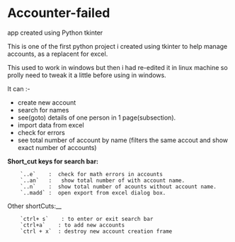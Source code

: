 # Accounter-failed
app created using Python tkinter 

This is one of the first python project i created using tkinter to help manage accounts, as a replacent for excel.

This used to work in windows but then i had re-edited it in linux machine so prolly need to tweak it a little before 
using in windows.

It can :-
  - create new account 
  - search for names
  - see(goto) details of one person in 1 page(subsection).
  - import data from excel
  - check for errors
  - see total number of account by name (filters the same accout and show exact number of accounts)
  
  
__Short_cut keys for search bar:__


		`..e`    :  check for math errors in accounts
		`..an`   :	 show total number of with account name.
		`..n`    :  show total number of acounts without account name.
		`..madd` :  open export from excel dialog box.

Other shortCuts:__


		`ctrl+ s`    : to enter or exit search bar
		`ctrl+a`    : to add new accounts
		`ctrl + x`  : destroy new account creation frame
